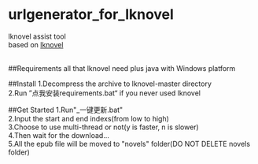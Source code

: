 # urlgenerator_for_lknovel
lknovel assist tool<br />
based on [lknovel](https://github.com/bebound/lknovel)<br /><br />

##Requirements
		all that lknovel need plus java with Windows platform

##Install
1.Decompress the archive to lknovel-master directory<br />
2.Run ”点我安装requirements.bat“ if you never used lknovel<br />

##Get Started
1.Run"_一键更新.bat"<br />
2.Input the start and end indexs(from low to high)<br />
3.Choose to use multi-thread or not(y is faster, n is slower) <br />
4.Then wait for the download...<br />
5.All the epub file will be moved to "novels" folder(DO NOT DELETE novels folder)
